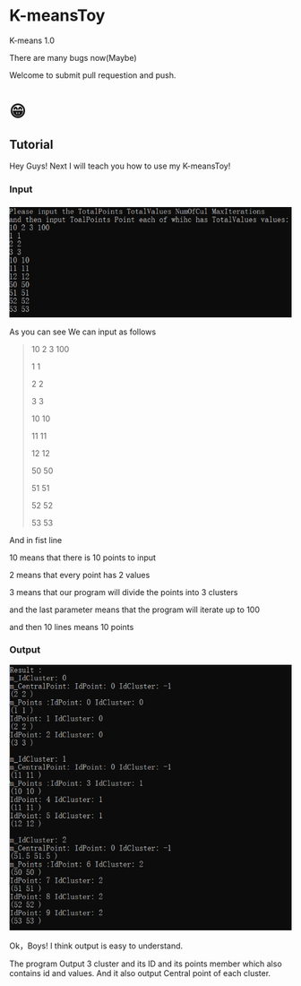 # K-meansToy

K-means 1.0

There are many bugs now(Maybe)

Welcome to submit pull requestion and push.

# 😁

## Tutorial

Hey Guys! Next I will teach you how to use my K-meansToy!

### Input
![avatar](/Photo/InputEx.png)

As you can see 
We can input as follows

> 10 2 3 100
> 
> 1 1
> 
> 2 2
> 
> 3 3
> 
> 10 10
> 
> 11 11
> 
> 12 12
> 
> 50 50
> 
> 51 51
> 
> 52 52
> 
> 53 53

And in fist line 

10 means that there is 10 points to input

2 means that every point has 2 values

3 means that our program will divide the points into 3 clusters

and the last parameter means that the program will iterate up to 100

and then 10 lines means 10 points

### Output
![avatar](/Photo/OutputEx.png)

Ok，Boys! I think output is easy to understand.

The program Output 3 cluster and its ID and its points member which also contains id and values. And it also output Central point of each cluster.


